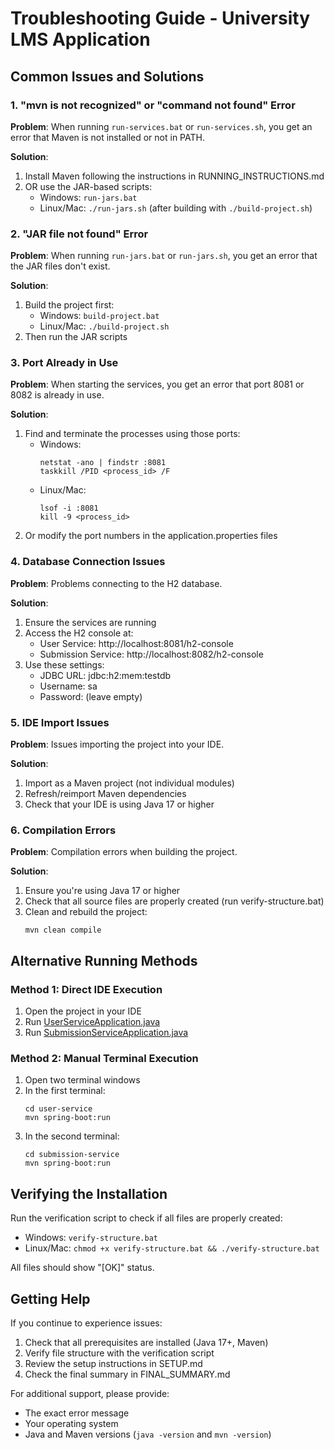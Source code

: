 # Troubleshooting Guide - University LMS Application

## Common Issues and Solutions

### 1. "mvn is not recognized" or "command not found" Error

**Problem**: When running `run-services.bat` or `run-services.sh`, you get an error that Maven is not installed or not in PATH.

**Solution**:
1. Install Maven following the instructions in RUNNING_INSTRUCTIONS.md
2. OR use the JAR-based scripts:
   - Windows: `run-jars.bat`
   - Linux/Mac: `./run-jars.sh` (after building with `./build-project.sh`)

### 2. "JAR file not found" Error

**Problem**: When running `run-jars.bat` or `run-jars.sh`, you get an error that the JAR files don't exist.

**Solution**:
1. Build the project first:
   - Windows: `build-project.bat`
   - Linux/Mac: `./build-project.sh`
2. Then run the JAR scripts

### 3. Port Already in Use

**Problem**: When starting the services, you get an error that port 8081 or 8082 is already in use.

**Solution**:
1. Find and terminate the processes using those ports:
   - Windows: 
     ```
     netstat -ano | findstr :8081
     taskkill /PID <process_id> /F
     ```
   - Linux/Mac:
     ```
     lsof -i :8081
     kill -9 <process_id>
     ```
2. Or modify the port numbers in the application.properties files

### 4. Database Connection Issues

**Problem**: Problems connecting to the H2 database.

**Solution**:
1. Ensure the services are running
2. Access the H2 console at:
   - User Service: http://localhost:8081/h2-console
   - Submission Service: http://localhost:8082/h2-console
3. Use these settings:
   - JDBC URL: jdbc:h2:mem:testdb
   - Username: sa
   - Password: (leave empty)

### 5. IDE Import Issues

**Problem**: Issues importing the project into your IDE.

**Solution**:
1. Import as a Maven project (not individual modules)
2. Refresh/reimport Maven dependencies
3. Check that your IDE is using Java 17 or higher

### 6. Compilation Errors

**Problem**: Compilation errors when building the project.

**Solution**:
1. Ensure you're using Java 17 or higher
2. Check that all source files are properly created (run verify-structure.bat)
3. Clean and rebuild the project:
   ```
   mvn clean compile
   ```

## Alternative Running Methods

### Method 1: Direct IDE Execution
1. Open the project in your IDE
2. Run [UserServiceApplication.java](file://d:\DOWNLOAD\spring%20boot\spring-boot-lms\user-service\src\main\java\com\university\lms\user\UserServiceApplication.java) 
3. Run [SubmissionServiceApplication.java](file://d:\DOWNLOAD\spring%20boot\spring-boot-lms\submission-service\src\main\java\com\university\lms\submission\SubmissionServiceApplication.java)

### Method 2: Manual Terminal Execution
1. Open two terminal windows
2. In the first terminal:
   ```
   cd user-service
   mvn spring-boot:run
   ```
3. In the second terminal:
   ```
   cd submission-service
   mvn spring-boot:run
   ```

## Verifying the Installation

Run the verification script to check if all files are properly created:
- Windows: `verify-structure.bat`
- Linux/Mac: `chmod +x verify-structure.bat && ./verify-structure.bat`

All files should show "[OK]" status.

## Getting Help

If you continue to experience issues:

1. Check that all prerequisites are installed (Java 17+, Maven)
2. Verify file structure with the verification script
3. Review the setup instructions in SETUP.md
4. Check the final summary in FINAL_SUMMARY.md

For additional support, please provide:
- The exact error message
- Your operating system
- Java and Maven versions (`java -version` and `mvn -version`)